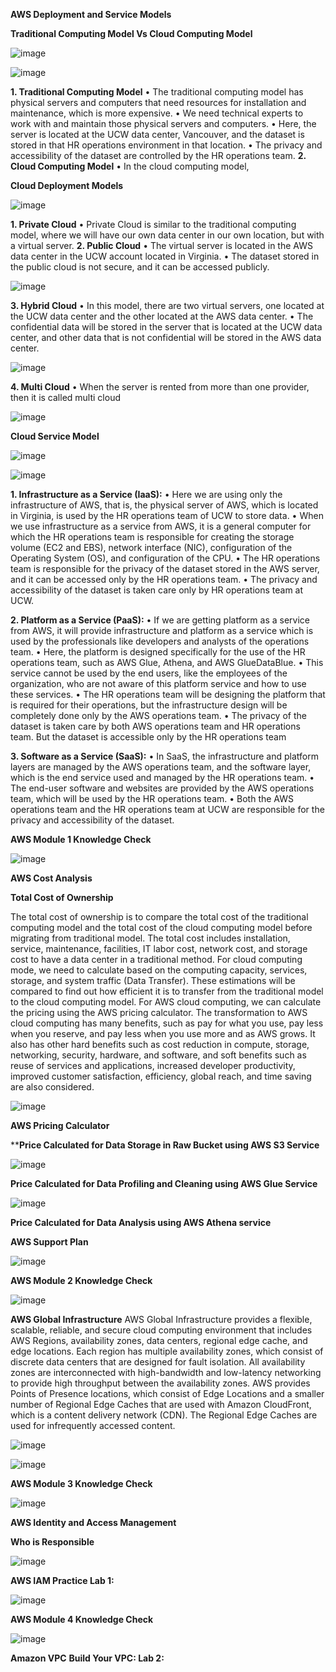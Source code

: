 **AWS Deployment and Service Models**

**Traditional Computing Model Vs Cloud Computing Model**
 
 ![image](https://github.com/user-attachments/assets/9d7919e3-8199-4936-8d11-eb3f3133bdad)

 ![image](https://github.com/user-attachments/assets/8ac70565-74b5-4ed2-aef9-59fe92a1d24e)

 
**1.	Traditional Computing Model**
•	The traditional computing model has physical servers and computers that need resources for installation and maintenance, which is more expensive.
•	We need technical experts to work with and maintain those physical servers and computers.
•	Here, the server is located at the UCW data center, Vancouver, and the dataset is stored in that HR operations environment in that location.
•	The privacy and accessibility of the dataset are controlled by the HR operations team.
**2.	Cloud Computing Model**
•	In the cloud computing model, 

**Cloud Deployment Models**
 
 ![image](https://github.com/user-attachments/assets/b98a0dc2-af42-47e8-a2b5-c50ea6801eff)

**1.	Private Cloud**
•	Private Cloud is similar to the traditional computing model, where we will have our own data center in our own location, but with a virtual server.
**2.	Public Cloud**
•	The virtual server is located in the AWS data center in the UCW account located in Virginia.
•	The dataset stored in the public cloud is not secure, and it can be accessed publicly.

![image](https://github.com/user-attachments/assets/8fc53ab0-469a-4d48-a2d4-246312d6e51e)

**3.	Hybrid Cloud**
•	In this model, there are two virtual servers, one located at the UCW data center and the other located at the AWS data center.
•	The confidential data will be stored in the server that is located at the UCW data center, and other data that is not confidential will be stored in the AWS data center.

![image](https://github.com/user-attachments/assets/e3485c47-44ed-4790-808b-3b9857bc6343)

**4.	Multi Cloud**
•	When the server is rented from more than one provider, then it is called multi cloud

![image](https://github.com/user-attachments/assets/67196ec0-e4b1-4443-9c56-8eeb6432b076)

**Cloud Service Model**
 
 ![image](https://github.com/user-attachments/assets/78464b97-1df0-4f6e-8d0b-818a2081566b)

 ![image](https://github.com/user-attachments/assets/064e6dc3-3a57-41f5-ae15-a4402a4b886c)

**1.	Infrastructure as a Service (IaaS):**
•	Here we are using only the infrastructure of AWS, that is, the physical server of AWS, which is located in Virginia, is used by the HR operations team of UCW to store data.
•	When we use infrastructure as a service from AWS, it is a general computer for which the HR operations team is responsible for creating the storage volume (EC2 and EBS), network interface (NIC), configuration of the Operating System (OS), and configuration of the CPU.
•	The HR operations team is responsible for the privacy of the dataset stored in the AWS server, and it can be accessed only by the HR operations team.
•	The privacy and accessibility of the dataset is taken care only by HR operations team at UCW.

**2.	Platform as a Service (PaaS):**
•	If we are getting platform as a service from AWS, it will provide infrastructure and platform as a service which is used by the professionals like developers and analysts of the operations team.
•	Here, the platform is designed specifically for the use of the HR operations team, such as AWS Glue, Athena, and AWS GlueDataBlue.
•	This service cannot be used by the end users, like the employees of the organization, who are not aware of this platform service and how to use these services.
•	The HR operations team will be designing the platform that is required for their operations, but the infrastructure design will be completely done only by the AWS operations team.
•	The privacy of the dataset is taken care by both AWS operations team and HR operations team. But the dataset is accessible only by the HR operations team

**3.	Software as a Service (SaaS):**
•	In SaaS, the infrastructure and platform layers are managed by the AWS operations team, and the software layer, which is the end service used and managed by the HR operations team.
•	The end-user software and websites are provided by the AWS operations team, which will be used by the HR operations team.
•	Both the AWS operations team and the HR operations team at UCW are responsible for the privacy and accessibility of the dataset.

**AWS Module 1 Knowledge Check**

 ![image](https://github.com/user-attachments/assets/818a9211-7b19-46b1-b32d-61c37435cd79)

**AWS Cost Analysis**

**Total Cost of Ownership**

The total cost of ownership is to compare the total cost of the traditional computing model and the total cost of the cloud computing model before migrating from traditional model. The total cost includes installation, service, maintenance, facilities, IT labor cost, network cost, and storage cost to have a data center in a traditional method. For cloud computing mode, we need to calculate based on the computing capacity, services, storage, and system traffic (Data Transfer). These estimations will be compared to find out how efficient it is to transfer from the traditional model to the cloud computing model. For AWS cloud computing, we can calculate the pricing using the AWS pricing calculator.
The transformation to AWS cloud computing has many benefits, such as pay for what you use, pay less when you reserve, and pay less when you use more and as AWS grows. It also has other hard benefits such as cost reduction in compute, storage, networking, security, hardware, and software, and soft benefits such as reuse of services and applications, increased developer productivity, improved customer satisfaction, efficiency, global reach, and time saving are also considered. 

![image](https://github.com/user-attachments/assets/820030f4-823b-4efa-9ab9-630789e0cb82)

**AWS Pricing Calculator**

****Price Calculated for Data Storage in Raw Bucket using AWS S3 Service**

![image](https://github.com/user-attachments/assets/bb1bdbba-f116-468c-acf9-d759cbe591e7)
 
**Price Calculated for Data Profiling and Cleaning using AWS Glue Service**
 
 ![image](https://github.com/user-attachments/assets/62ab247c-6d8c-4815-97eb-1dbe806cac02)

**Price Calculated for Data Analysis using AWS Athena service**


**AWS Support Plan**
 
 ![image](https://github.com/user-attachments/assets/d544bd50-0114-4915-aa8f-adbc52527421)

**AWS Module 2 Knowledge Check**

![image](https://github.com/user-attachments/assets/2a854508-bcd7-4e56-a0a8-c8addfe291d2)
 
**AWS Global Infrastructure**
AWS Global Infrastructure provides a flexible, scalable, reliable, and secure cloud computing environment that includes AWS Regions, availability zones, data centers, regional edge cache, and edge locations. Each region has multiple availability zones, which consist of discrete data centers that are designed for fault isolation. All availability zones are interconnected with high-bandwidth and low-latency networking to provide high throughput between the availability zones. 
AWS provides Points of Presence locations, which consist of Edge Locations and a smaller number of Regional Edge Caches that are used with Amazon CloudFront, which is a content delivery network (CDN). The Regional Edge Caches are used for infrequently accessed content.
 
 ![image](https://github.com/user-attachments/assets/e8cdc109-5233-40d9-8693-237df11332fa)

![image](https://github.com/user-attachments/assets/5df09a54-a30a-4c3d-bf1d-6e52e1c57526)

**AWS Module 3 Knowledge Check**
 
 ![image](https://github.com/user-attachments/assets/802613d6-66c0-49f4-81c6-d11467680d6b)

**AWS Identity and Access Management**

**Who is Responsible**
 
 ![image](https://github.com/user-attachments/assets/e2e607e1-9077-4d53-9d7c-7bd6495cd12f)

**AWS IAM Practice Lab 1:**

![image](https://github.com/user-attachments/assets/f1a7d3c2-08b5-44b5-abaf-a176fd922fcd)

**AWS Module 4 Knowledge Check**

![image](https://github.com/user-attachments/assets/4fcaf943-6c38-497d-bb98-e3b4d63ea693)

**Amazon VPC**
**Build Your VPC: Lab 2:**



